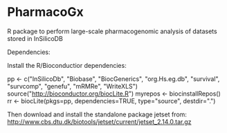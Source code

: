 PharmacoGx
==========

R package to perform large-scale pharmacogenomic analysis of datasets stored in InSilicoDB

Dependencies:

Install the R/Bioconductior dependencies:

pp <- c("InSilicoDb", "Biobase", "BiocGenerics", "org.Hs.eg.db", "survival", "survcomp", "genefu", "mRMRe", "WriteXLS")
source("http://bioconductor.org/biocLite.R")
myrepos <- biocinstallRepos()
rr <- biocLite(pkgs=pp, dependencies=TRUE, type="source", destdir=".")

Then download and install the standalone package jetset from:
http://www.cbs.dtu.dk/biotools/jetset/current/jetset_2.14.0.tar.gz